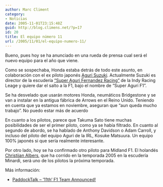 ```yaml
---
author: Marc Climent
category:
- Noticias
date: 2005-11-01T23:15:48Z
guid: http://blog.climens.net/?p=17
id: 20
title: El equipo número 11
url: /2005/11/01/el-equipo-numero-11/
---
```


Bueno, pues hoy se ha anunciado en una rueda de prensa cual será el nuevo equipo para el año que viene.
  
Como se sospechaba, Honda estaba detrás de todo este asunto, en colaboración con el ex piloto japonés [Aguri Suzuki](http://www.grandprix.com/gpe/drv-suzagu.html). Actualmente Suzuki es director de la escudería [&#8220;Super Aguri Fernandez Racing&#8221;](http://www.superagurifernandezracing.net/) de la Indy Racing Leage y quiere dar el salto a la F1, bajo el nombre de &#8220;Super Aguri F1&#8221;.
  
Se ha desvelado que usarán motores Honda, neumáticos Bridgestone y se van a instalar en la antigua fábrica de Arrows en el Reino Unido. Teniendo en cuenta que ya estamos en noviembre, aseguran que &#8220;aun queda mucho trabajo&#8221;. No puedo estar más de acuerdo
  
En cuanto a los pilotos, parece que Takuma Sato tiene muchas posibilidades de ser el primer piloto, como ya se había filtrado. En cuanto al segundo de abordo, se ha hablado de Anthony Davidson o Adam Carroll, y incluso del piloto del equipo Aguri de la IRL, Kosuke Matsuura. Un equipo 100% japonés si que sería realmente interesante.

Por otro lado, hoy se ha confirmado otro piloto para Midland F1. El holandés [Christijan Albers](http://www.christijan.com/), que ha corrido en la temporada 2005 en la escudería Minardi, será uno de los pilotos la próxima temporada.

Más información:

  * [PaddockTalk &#8211; &#8217;11th&#8217; F1 Team Announced!](http://www.paddocktalk.com/news/html/modules.php?op=modload&name=News&file=article&sid=23528&newlang=&topic=8&catid=17)